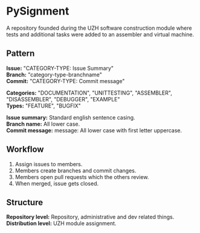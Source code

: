 # PySignment
A repository founded during the UZH software construction module where tests and additional tasks were added to an assembler and virtual machine.

## Pattern
**Issue:** "CATEGORY-TYPE: Issue Summary" <br>
**Branch:** "category-type-branchname" <br>
**Commit:** "CATEGORY-TYPE: Commit message" <br>

**Categories:** "DOCUMENTATION", "UNITTESTING", "ASSEMBLER", "DISASSEMBLER", "DEBUGGER", "EXAMPLE" <br>
**Types:** "FEATURE", "BUGFIX" <br>

**Issue summary:** Standard english sentence casing. <br>
**Branch name:** All lower case. <br>
**Commit message:** message: All lower case with first letter uppercase. <br>

## Workflow
1. Assign issues to members.
2. Members create branches and commit changes.
3. Members open pull requests which the others review.
4. When merged, issue gets closed.

## Structure
**Repository level:** Repository, administrative and dev related things. <br>
**Distribution level:** UZH module assignment. <br>
